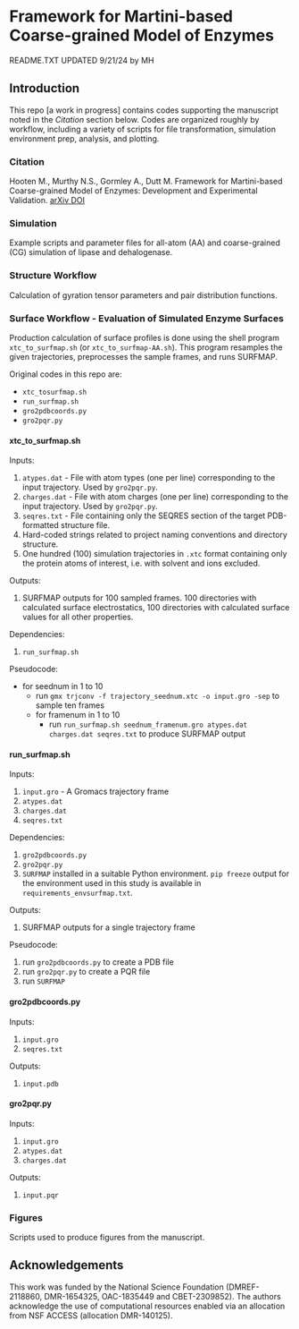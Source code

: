 # Framework for Martini-based Coarse-grained Model of Enzymes

README.TXT
UPDATED 9/21/24 by MH

## Introduction
This repo [a work in progress] contains codes supporting the manuscript noted in the _Citation_ section below. Codes are organized roughly by workflow, including a variety of scripts for file transformation, simulation environment prep, analysis, and plotting.

### Citation 
Hooten M., Murthy N.S., Gormley A., Dutt M. Framework for Martini-based Coarse-grained Model of Enzymes: Development and Experimental Validation. 
[arXiv DOI](https://doi.org/[arxivdoi])

### Simulation
Example scripts and parameter files for all-atom (AA) and coarse-grained (CG) simulation of lipase and dehalogenase.


### Structure Workflow
Calculation of gyration tensor parameters and pair distribution functions.

### Surface Workflow - Evaluation of Simulated Enzyme Surfaces
Production calculation of surface profiles is done using the shell program `xtc_to_surfmap.sh` (or `xtc_to_surfmap-AA.sh`). This program resamples the given trajectories, preprocesses the sample frames, and runs SURFMAP.

Original codes in this repo are:

+ `xtc_tosurfmap.sh`
+ `run_surfmap.sh`
+ `gro2pdbcoords.py`
+ `gro2pqr.py`

#### xtc_to_surfmap.sh
Inputs:

1. `atypes.dat` - File with atom types (one per line) corresponding to the input trajectory. Used by `gro2pqr.py`.
2. `charges.dat` - File with atom charges (one per line) corresponding to the input trajectory. Used by `gro2pqr.py`.
3. `seqres.txt` - File containing only the SEQRES section of the target PDB-formatted structure file.
4. Hard-coded strings related to project naming conventions and directory structure.
5. One hundred (100) simulation trajectories in `.xtc` format containing only the protein atoms of interest, i.e. with solvent and ions excluded.

Outputs:

1. SURFMAP outputs for 100 sampled frames. 100 directories with calculated surface electrostatics, 100 directories with calculated surface values for all other properties.

Dependencies:

1. `run_surfmap.sh`

Pseudocode:

+ for seednum in 1 to 10
    + run `gmx trjconv -f trajectory_seednum.xtc -o input.gro -sep` to sample ten frames
    + for framenum in 1 to 10
        + run `run_surfmap.sh seednum_framenum.gro atypes.dat charges.dat seqres.txt` to produce SURFMAP output

#### run_surfmap.sh
Inputs:

1. `input.gro` - A Gromacs trajectory frame
1. `atypes.dat` 
1. `charges.dat` 
1. `seqres.txt`

Dependencies:

1. `gro2pdbcoords.py`
2. `gro2pqr.py`
3. `SURFMAP` installed in a suitable Python environment. `pip freeze` output for the environment used in this study is available in `requirements_envsurfmap.txt`.

Outputs:

1. SURFMAP outputs for a single trajectory frame

Pseudocode:

1. run `gro2pdbcoords.py` to create a PDB file
1. run `gro2pqr.py` to create a PQR file
3. run `SURFMAP`

#### gro2pdbcoords.py
Inputs:

1. `input.gro`
2. `seqres.txt`

Outputs:

1. `input.pdb`

#### gro2pqr.py
Inputs:

1. `input.gro`
2. `atypes.dat`
3. `charges.dat`

Outputs:

1. `input.pqr`

### Figures
Scripts used to produce figures from the manuscript.

## Acknowledgements
This work was funded by the National Science Foundation (DMREF-2118860, DMR-1654325, OAC-1835449 and CBET-2309852). The authors acknowledge the use of computational resources enabled via an allocation from NSF ACCESS (allocation DMR-140125).

